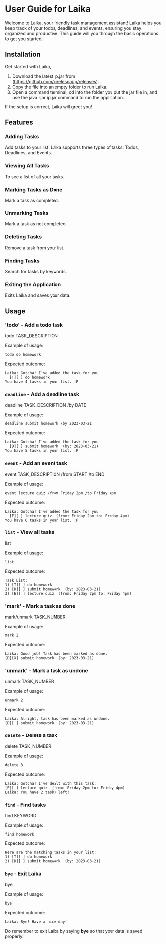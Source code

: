 # User Guide for Laika

Welcome to Laika, your friendly task management assistant! 
Laika helps you keep track of your todos, deadlines, and events,
ensuring you stay organized and productive. This guide will 
you through the basic operations to get you started.

## Installation

Get started with Laika,

1. Download the latest ip.jar from (https://github.com/cirelesna/ip/releases).
2. Copy the file into an empty folder to run Laika.
3. Open a command terminal, cd into the folder you put the jar file in, and use the java -jar ip.jar command to run the application.

If the setup is correct, Laika will greet you!

## Features 

### Adding Tasks

Add tasks to your list. Laika supports three types of tasks: Todos, Deadlines, and Events.

### Viewing All Tasks

To see a list of all your tasks.

### Marking Tasks as Done

Mark a task as completed.

### Unmarking Tasks

Mark a task as not completed.

### Deleting Tasks

Remove a task from your list.

### Finding Tasks

Search for tasks by keywords.

### Exiting the Application

Exits Laika and saves your data.

## Usage

### 'todo' - Add a todo task

todo TASK_DESCRIPTION

Example of usage: 

`todo do homework`

Expected outcome:

```
Laika: Gotcha! I've added the task for you
  [T][ ] do homework
You have 4 tasks in your list. :P
```

### `deadline` - Add a deadline task

deadline TASK_DESCRIPTION /by DATE

Example of usage: 

`deadline submit homework /by 2023-03-21`

Expected outcome:


```
Laika: Gotcha! I've added the task for you
  [D][ ] submit homework  (by: 2023-03-21)
You have 5 tasks in your list. :P
```

### `event` - Add an event task

event TASK_DESCRIPTION /from START /to END

Example of usage: 

`event lecture quiz /from Friday 2pm /to Friday 4pm`

Expected outcome:


```
Laika: Gotcha! I've added the task for you
  [E][ ] lecture quiz  (from: Friday 2pm to: Friday 4pm)
You have 6 tasks in your list. :P
```

### `list` - View all tasks

list

Example of usage:

`list`

Expected outcome:

```
Task List:
1) [T][ ] do homework
2) [D][ ] submit homework  (by: 2023-03-21)
3) [E][ ] lecture quiz  (from: Friday 2pm to: Friday 4pm)
```

### 'mark' - Mark a task as done

mark/unmark TASK_NUMBER

Example of usage:

`mark 2`

Expected outcome:

```
Laika: Good job! Task has been marked as done.
[D][X] submit homework  (by: 2023-03-21)
```

### 'unmark' - Mark a task as undone

unmark TASK_NUMBER

Example of usage:

`unmark 2`

Expected outcome:


```
Laika: Alright, task has been marked as undone.
[D][ ] submit homework  (by: 2023-03-21)
```

### `delete` - Delete a task

delete TASK_NUMBER

Example of usage:

`delete 3`

Expected outcome:

```
Laika: Gotcha! I've dealt with this task:
[E][ ] lecture quiz  (from: Friday 2pm to: Friday 4pm)
Laika: You have 2 tasks left!
```

### `find` - Find tasks

find KEYWORD

Example of usage:

`find homework`

Expected outcome:

```
Here are the matching tasks in your list:
1) [T][ ] do homework
2) [D][ ] submit homework  (by: 2023-03-21)
```

### `bye` - Exit Laika

bye

Example of usage:

`bye`

Expected outcome:

```
Laika: Bye! Have a nice day!
```

Do remember to exit Laika by saying **bye** so that your data is saved
properly!